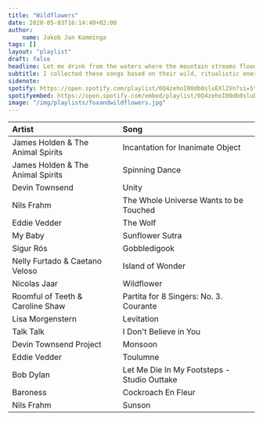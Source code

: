 ```yaml
---
title: "Wildflowers"
date: 2020-05-03T16:14:40+02:00
author:
    name: Jakob Jan Kamminga
tags: []
layout: "playlist"
draft: false
headline: Let me drink from the waters where the mountain streams flood. Let the smell of wildflowers flow free through my blood.
subtitle: I collected these songs based on their wild, ritualistic energy. It is playlist of sounds across ambient, folk, rock and electronic that breathe the free air of meadows and mountains. It's quite different from my usual, but as I collected these songs over the past two years, it's grown to be one of my favourites.
sidenote:
spotify: https://open.spotify.com/playlist/0Q4zehoI00db0sluEXl2Vn?si=5tzTEWnsTKKN0YuAIJKDsg
spotifyembed: https://open.spotify.com/embed/playlist/0Q4zehoI00db0sluEXl2Vn
image: "/img/playlists/foxandwildflowers.jpg"
---
```

|Artist| Song|
|:----------|:----------|
| James Holden & The Animal Spirits | Incantation for Inanimate Object |
| James Holden & The Animal Spirits | Spinning Dance |
| Devin Townsend | Unity|
| Nils Frahm | The Whole Universe Wants to be Touched|
| Eddie Vedder | The Wolf|
| My Baby | Sunflower Sutra|
| Sigur Rós | Gobbledigook|
| Nelly Furtado & Caetano Veloso | Island of Wonder|
| Nicolas Jaar | Wildflower|
| Roomful of Teeth & Caroline Shaw | Partita for 8 Singers: No. 3. Courante|
| Lisa Morgenstern | Levitation|
| Talk Talk | I Don't Believe in You|
| Devin Townsend Project | Monsoon |
| Eddie Vedder | Toulumne|
| Bob Dylan | Let Me Die In My Footsteps - Studio Outtake|
| Baroness | Cockroach En Fleur |
| Nils Frahm | Sunson |